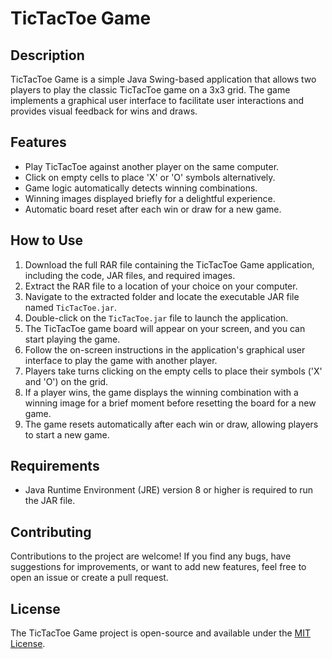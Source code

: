 # TicTacToe Game
## Description
TicTacToe Game is a simple Java Swing-based application that allows two players to play the classic TicTacToe game on a 3x3 grid. The game implements a graphical user interface to facilitate user interactions and provides visual feedback for wins and draws.
## Features
- Play TicTacToe against another player on the same computer.
- Click on empty cells to place 'X' or 'O' symbols alternatively.
- Game logic automatically detects winning combinations.
- Winning images displayed briefly for a delightful experience.
- Automatic board reset after each win or draw for a new game.
## How to Use
1. Download the full RAR file containing the TicTacToe Game application, including the code, JAR files, and required images.
2. Extract the RAR file to a location of your choice on your computer.
3. Navigate to the extracted folder and locate the executable JAR file named `TicTacToe.jar`.
4. Double-click on the `TicTacToe.jar` file to launch the application.
5. The TicTacToe game board will appear on your screen, and you can start playing the game.
6. Follow the on-screen instructions in the application's graphical user interface to play the game with another player.
7. Players take turns clicking on the empty cells to place their symbols ('X' and 'O') on the grid.
8. If a player wins, the game displays the winning combination with a winning image for a brief moment before resetting the board for a new game.
9. The game resets automatically after each win or draw, allowing players to start a new game.
## Requirements
- Java Runtime Environment (JRE) version 8 or higher is required to run the JAR file.
## Contributing
Contributions to the project are welcome! If you find any bugs, have suggestions for improvements, or want to add new features, feel free to open an issue or create a pull request.
## License
The TicTacToe Game project is open-source and available under the [MIT License](LICENSE).



